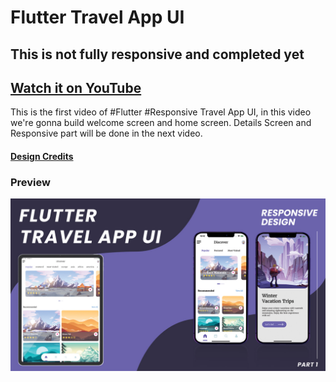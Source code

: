 # Flutter Travel App UI

## This is not fully responsive and completed yet
## [Watch it on YouTube](https://youtu.be/jTTRWTAwcBU)

This is the first video of #Flutter #Responsive Travel App UI, in this video we're gonna build welcome screen and home screen. Details Screen and Responsive part will be done in the next video.

#### [Design Credits](https://www.behance.net/gallery/111883599/Travel-App?tracking_source=search_projects_recommended%7Ctravel%20app)

### Preview

![App UI](/preview.jpg)